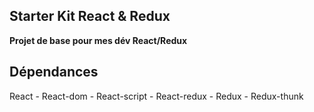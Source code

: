 ## Starter Kit React & Redux

**Projet de base pour mes dév React/Redux**

## Dépendances

React - React-dom - React-script - React-redux - Redux - Redux-thunk

